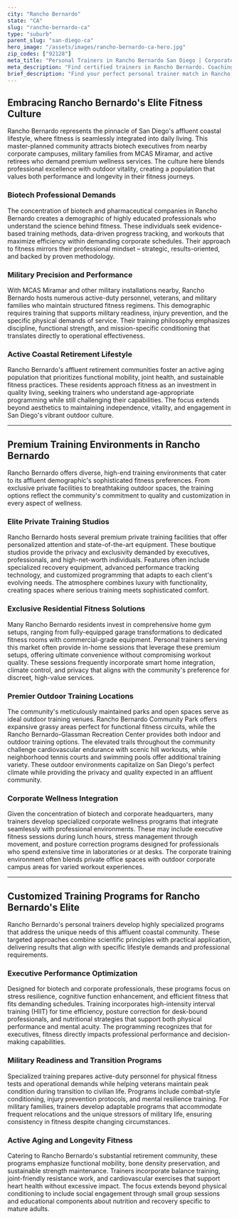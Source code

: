 ```yaml
---
city: "Rancho Bernardo"
state: "CA"
slug: "rancho-bernardo-ca"
type: "suburb"
parent_slug: "san-diego-ca"
hero_image: "/assets/images/rancho-bernardo-ca-hero.jpg"
zip_codes: ["92128"]
meta_title: "Personal Trainers in Rancho Bernardo San Diego | Corporate & Inland Wellness"
meta_description: "Find certified trainers in Rancho Bernardo. Coaching for corporate park executives, accessible gyms, and large community recreation centers."
brief_description: "Find your perfect personal trainer match in Rancho Bernardo, CA. Our elite service connects you with certified fitness professionals who understand the unique demands of San Diego's affluent coastal lifestyle. Whether you're a biotech executive needing efficient workouts, military personnel requiring mission-ready conditioning, or an active retiree pursuing optimal wellness, we match you with trainers specializing in your specific goals. From private home gym sessions to outdoor training at Rancho Bernardo's premier parks, discover personalized fitness solutions that deliver measurable results. Start your transformation today with our exclusive matching service."
---
```

## Embracing Rancho Bernardo's Elite Fitness Culture

Rancho Bernardo represents the pinnacle of San Diego's affluent coastal lifestyle, where fitness is seamlessly integrated into daily living. This master-planned community attracts biotech executives from nearby corporate campuses, military families from MCAS Miramar, and active retirees who demand premium wellness services. The culture here blends professional excellence with outdoor vitality, creating a population that values both performance and longevity in their fitness journeys.

### Biotech Professional Demands

The concentration of biotech and pharmaceutical companies in Rancho Bernardo creates a demographic of highly educated professionals who understand the science behind fitness. These individuals seek evidence-based training methods, data-driven progress tracking, and workouts that maximize efficiency within demanding corporate schedules. Their approach to fitness mirrors their professional mindset – strategic, results-oriented, and backed by proven methodology.

### Military Precision and Performance

With MCAS Miramar and other military installations nearby, Rancho Bernardo hosts numerous active-duty personnel, veterans, and military families who maintain structured fitness regimens. This demographic requires training that supports military readiness, injury prevention, and the specific physical demands of service. Their training philosophy emphasizes discipline, functional strength, and mission-specific conditioning that translates directly to operational effectiveness.

### Active Coastal Retirement Lifestyle

Rancho Bernardo's affluent retirement communities foster an active aging population that prioritizes functional mobility, joint health, and sustainable fitness practices. These residents approach fitness as an investment in quality living, seeking trainers who understand age-appropriate programming while still challenging their capabilities. The focus extends beyond aesthetics to maintaining independence, vitality, and engagement in San Diego's vibrant outdoor culture.

---

## Premium Training Environments in Rancho Bernardo

Rancho Bernardo offers diverse, high-end training environments that cater to its affluent demographic's sophisticated fitness preferences. From exclusive private facilities to breathtaking outdoor spaces, the training options reflect the community's commitment to quality and customization in every aspect of wellness.

### Elite Private Training Studios

Rancho Bernardo hosts several premium private training facilities that offer personalized attention and state-of-the-art equipment. These boutique studios provide the privacy and exclusivity demanded by executives, professionals, and high-net-worth individuals. Features often include specialized recovery equipment, advanced performance tracking technology, and customized programming that adapts to each client's evolving needs. The atmosphere combines luxury with functionality, creating spaces where serious training meets sophisticated comfort.

### Exclusive Residential Fitness Solutions

Many Rancho Bernardo residents invest in comprehensive home gym setups, ranging from fully-equipped garage transformations to dedicated fitness rooms with commercial-grade equipment. Personal trainers serving this market often provide in-home sessions that leverage these premium setups, offering ultimate convenience without compromising workout quality. These sessions frequently incorporate smart home integration, climate control, and privacy that aligns with the community's preference for discreet, high-value services.

### Premier Outdoor Training Locations

The community's meticulously maintained parks and open spaces serve as ideal outdoor training venues. Rancho Bernardo Community Park offers expansive grassy areas perfect for functional fitness circuits, while the Rancho Bernardo-Glassman Recreation Center provides both indoor and outdoor training options. The elevated trails throughout the community challenge cardiovascular endurance with scenic hill workouts, while neighborhood tennis courts and swimming pools offer additional training variety. These outdoor environments capitalize on San Diego's perfect climate while providing the privacy and quality expected in an affluent community.

### Corporate Wellness Integration

Given the concentration of biotech and corporate headquarters, many trainers develop specialized corporate wellness programs that integrate seamlessly with professional environments. These may include executive fitness sessions during lunch hours, stress management through movement, and posture correction programs designed for professionals who spend extensive time in laboratories or at desks. The corporate training environment often blends private office spaces with outdoor corporate campus areas for varied workout experiences.

---

## Customized Training Programs for Rancho Bernardo's Elite

Rancho Bernardo's personal trainers develop highly specialized programs that address the unique needs of this affluent coastal community. These targeted approaches combine scientific principles with practical application, delivering results that align with specific lifestyle demands and professional requirements.

### Executive Performance Optimization

Designed for biotech and corporate professionals, these programs focus on stress resilience, cognitive function enhancement, and efficient fitness that fits demanding schedules. Training incorporates high-intensity interval training (HIIT) for time efficiency, posture correction for desk-bound professionals, and nutritional strategies that support both physical performance and mental acuity. The programming recognizes that for executives, fitness directly impacts professional performance and decision-making capabilities.

### Military Readiness and Transition Programs

Specialized training prepares active-duty personnel for physical fitness tests and operational demands while helping veterans maintain peak condition during transition to civilian life. Programs include combat-style conditioning, injury prevention protocols, and mental resilience training. For military families, trainers develop adaptable programs that accommodate frequent relocations and the unique stressors of military life, ensuring consistency in fitness despite changing circumstances.

### Active Aging and Longevity Fitness

Catering to Rancho Bernardo's substantial retirement community, these programs emphasize functional mobility, bone density preservation, and sustainable strength maintenance. Trainers incorporate balance training, joint-friendly resistance work, and cardiovascular exercises that support heart health without excessive impact. The focus extends beyond physical conditioning to include social engagement through small group sessions and educational components about nutrition and recovery specific to mature adults.